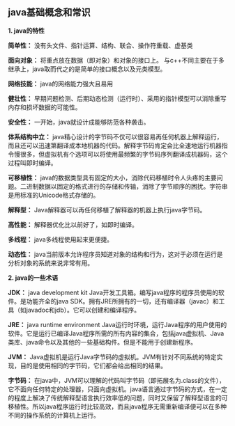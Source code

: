 ## java基础概念和常识
**1. java的特性**

**简单性：**
没有头文件、指针运算、结构、联合、操作符重载、虚基类

**面向对象：**
将重点放在数据（即对象）和对象的接口上。
与c++不同主要在于多继承上，java取而代之的是简单的接口概念以及元类模型。

**网络技能：**
java的网络能力强大且易用

**健壮性：**
早期问题检测、后期动态检测（运行时）、采用的指针模型可以消除重写内存和损坏数据的可能性。

**安全性：**
一开始，java就设计成能够防范各种袭击。

**体系结构中立：**
java精心设计的字节码不仅可以很容易再任何机器上解释运行，而且还可以迅速第翻译成本地机器的代码。解释字节码肯定会比全速地运行机器指令慢很多，但虚拟机有个选项可以将使用最频繁的字节码序列翻译成机器码，这个过程叫即时编译。

**可移植性：**
java的数据类型具有固定的大小，消除代码移植时令人头疼的主要问题。二进制数据以固定的格式进行的存储和传输，消除了字节顺序的困扰。字符串是用标准的Unicode格式存储的。

**解释型：**
Java解释器可以再任何移植了解释器的机器上执行java字节码。

**高性能：**
解释器优化比以前好了，如即时编译。

**多线程：**
java多线程使用起来更便捷。

**动态性：**
java当前版本允许程序员知道对象的结构和行为，这对于必须在运行是分析对象的系统来说非常有用。

**2. java的一些术语**

**JDK：**
java development kit Java开发工具箱。编写java程序的程序员使用的软件。是功能齐全的java SDK。拥有JRE所拥有的一切，还有编译器（javac）和工具（如javadoc和jdb）。它可以创建和编译程序。

**JRE：**
java runtime environment Java运行时环境，运行Java程序的用户使用的软件。它是运行已编译Java程序所需的所有内容的集合，包括java虚拟机、Java类库、java命令以及其他的一些基础构件。但是不能用于创建新程序。

**JVM：**
Java虚拟机是运行Java字节码的虚拟机。JVM有针对不同系统的特定实现，目的是使用相同的字节码，它们都会给出相同的结果。

**字节码：**
在java中，JVM可以理解的代码叫字节码（即拓展名为.class的文件），它不面向任何特定的处理器，只面向虚拟机。java语言通过字节码的方式，在一定的程度上解决了传统解释型语言执行效率低的问题，同时又保留了解释型语言的可移植性。所以java程序运行时比较高效，而且java程序无需重新编译便可以在多种不同的操作系统的计算机上运行。

